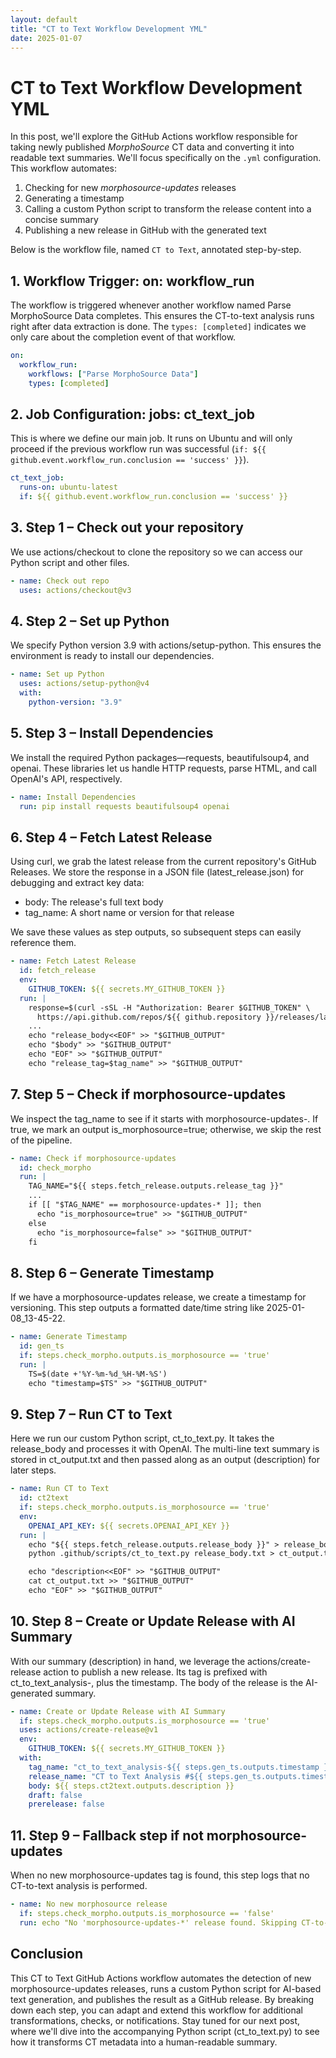 ```yaml
---
layout: default
title: "CT to Text Workflow Development YML"
date: 2025-01-07
---
```




# CT to Text Workflow Development YML

In this post, we'll explore the GitHub Actions workflow responsible for taking newly published *MorphoSource* CT data and converting it into readable text summaries. We'll focus specifically on the `.yml` configuration. This workflow automates:

1. Checking for new *morphosource-updates* releases
2. Generating a timestamp
3. Calling a custom Python script to transform the release content into a concise summary
4. Publishing a new release in GitHub with the generated text

Below is the workflow file, named `CT to Text`, annotated step-by-step.

## 1. Workflow Trigger: on: workflow_run

The workflow is triggered whenever another workflow named Parse MorphoSource Data completes. This ensures the CT-to-text analysis runs right after data extraction is done. The `types: [completed]` indicates we only care about the completion event of that workflow.

```yaml
on:
  workflow_run:
    workflows: ["Parse MorphoSource Data"]
    types: [completed]
```

## 2. Job Configuration: jobs: ct_text_job

This is where we define our main job. It runs on Ubuntu and will only proceed if the previous workflow run was successful (`if: ${{ github.event.workflow_run.conclusion == 'success' }}`).

```yaml
ct_text_job:
  runs-on: ubuntu-latest
  if: ${{ github.event.workflow_run.conclusion == 'success' }}
```

## 3. Step 1 – Check out your repository

We use actions/checkout to clone the repository so we can access our Python script and other files.

```yaml
- name: Check out repo
  uses: actions/checkout@v3
```

## 4. Step 2 – Set up Python

We specify Python version 3.9 with actions/setup-python. This ensures the environment is ready to install our dependencies.

```yaml
- name: Set up Python
  uses: actions/setup-python@v4
  with:
    python-version: "3.9"
```

## 5. Step 3 – Install Dependencies

We install the required Python packages—requests, beautifulsoup4, and openai. These libraries let us handle HTTP requests, parse HTML, and call OpenAI's API, respectively.

```yaml
- name: Install Dependencies
  run: pip install requests beautifulsoup4 openai
```

## 6. Step 4 – Fetch Latest Release

Using curl, we grab the latest release from the current repository's GitHub Releases. We store the response in a JSON file (latest_release.json) for debugging and extract key data:

- body: The release's full text body
- tag_name: A short name or version for that release

We save these values as step outputs, so subsequent steps can easily reference them.

```yaml
- name: Fetch Latest Release
  id: fetch_release
  env:
    GITHUB_TOKEN: ${{ secrets.MY_GITHUB_TOKEN }}
  run: |
    response=$(curl -sSL -H "Authorization: Bearer $GITHUB_TOKEN" \
      https://api.github.com/repos/${{ github.repository }}/releases/latest)
    ...
    echo "release_body<<EOF" >> "$GITHUB_OUTPUT"
    echo "$body" >> "$GITHUB_OUTPUT"
    echo "EOF" >> "$GITHUB_OUTPUT"
    echo "release_tag=$tag_name" >> "$GITHUB_OUTPUT"
```

## 7. Step 5 – Check if morphosource-updates

We inspect the tag_name to see if it starts with morphosource-updates-. If true, we mark an output is_morphosource=true; otherwise, we skip the rest of the pipeline.

```yaml
- name: Check if morphosource-updates
  id: check_morpho
  run: |
    TAG_NAME="${{ steps.fetch_release.outputs.release_tag }}"
    ...
    if [[ "$TAG_NAME" == morphosource-updates-* ]]; then
      echo "is_morphosource=true" >> "$GITHUB_OUTPUT"
    else
      echo "is_morphosource=false" >> "$GITHUB_OUTPUT"
    fi
```

## 8. Step 6 – Generate Timestamp

If we have a morphosource-updates release, we create a timestamp for versioning. This step outputs a formatted date/time string like 2025-01-08_13-45-22.

```yaml
- name: Generate Timestamp
  id: gen_ts
  if: steps.check_morpho.outputs.is_morphosource == 'true'
  run: |
    TS=$(date +'%Y-%m-%d_%H-%M-%S')
    echo "timestamp=$TS" >> "$GITHUB_OUTPUT"
```

## 9. Step 7 – Run CT to Text

Here we run our custom Python script, ct_to_text.py. It takes the release_body and processes it with OpenAI. The multi-line text summary is stored in ct_output.txt and then passed along as an output (description) for later steps.

```yaml
- name: Run CT to Text
  id: ct2text
  if: steps.check_morpho.outputs.is_morphosource == 'true'
  env:
    OPENAI_API_KEY: ${{ secrets.OPENAI_API_KEY }}
  run: |
    echo "${{ steps.fetch_release.outputs.release_body }}" > release_body.txt
    python .github/scripts/ct_to_text.py release_body.txt > ct_output.txt

    echo "description<<EOF" >> "$GITHUB_OUTPUT"
    cat ct_output.txt >> "$GITHUB_OUTPUT"
    echo "EOF" >> "$GITHUB_OUTPUT"
```

## 10. Step 8 – Create or Update Release with AI Summary

With our summary (description) in hand, we leverage the actions/create-release action to publish a new release. Its tag is prefixed with ct_to_text_analysis-, plus the timestamp. The body of the release is the AI-generated summary.

```yaml
- name: Create or Update Release with AI Summary
  if: steps.check_morpho.outputs.is_morphosource == 'true'
  uses: actions/create-release@v1
  env:
    GITHUB_TOKEN: ${{ secrets.MY_GITHUB_TOKEN }}
  with:
    tag_name: "ct_to_text_analysis-${{ steps.gen_ts.outputs.timestamp }}"
    release_name: "CT to Text Analysis #${{ steps.gen_ts.outputs.timestamp }}"
    body: ${{ steps.ct2text.outputs.description }}
    draft: false
    prerelease: false
```

## 11. Step 9 – Fallback step if not morphosource-updates

When no new morphosource-updates tag is found, this step logs that no CT-to-text analysis is performed.

```yaml
- name: No new morphosource release
  if: steps.check_morpho.outputs.is_morphosource == 'false'
  run: echo "No 'morphosource-updates-*' release found. Skipping CT-to-text analysis."
```

## Conclusion

This CT to Text GitHub Actions workflow automates the detection of new morphosource-updates releases, runs a custom Python script for AI-based text generation, and publishes the result as a GitHub release. By breaking down each step, you can adapt and extend this workflow for additional transformations, checks, or notifications. Stay tuned for our next post, where we'll dive into the accompanying Python script (ct_to_text.py) to see how it transforms CT metadata into a human-readable summary.

